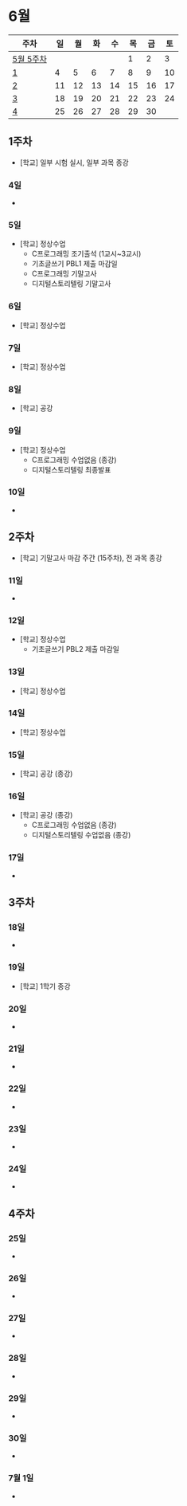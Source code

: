 # 6월

| 주차 | 일 | 월 | 화 | 수 | 목 | 금 | 토 |
| --- | --- | --- | --- | --- | --- | --- | --- |
| [5월 5주차](../May/index.md#5주차) | | | | | 1 | 2 | 3 |
| [1](#1주차) | 4 | 5 | 6 | 7 | 8 | 9 | 10 |
| [2](#2주차) | 11 | 12 | 13 | 14 | 15 | 16 | 17 |
| [3](#3주차) | 18 | 19 | 20 | 21 | 22 | 23 | 24 |
| [4](#4주차) | 25 | 26 | 27 | 28 | 29 | 30 | |

## 1주차
- \[학교\] 일부 시험 실시, 일부 과목 종강

### 4일
-

### 5일
- \[학교\] 정상수업
  * C프로그래밍 조기출석 (1교시~3교시)
  * 기초글쓰기 PBL1 제출 마감일
  * C프로그래밍 기말고사
  * 디지털스토리텔링 기말고사

### 6일
- \[학교\] 정상수업

### 7일
- \[학교\] 정상수업

### 8일
- \[학교\] 공강

### 9일
- \[학교\] 정상수업
  * C프로그래밍 수업없음 (종강)
  * 디지털스토리텔링 최종발표

### 10일
-

## 2주차
- \[학교\] 기말고사 마감 주간 (15주차), 전 과목 종강

### 11일
-

### 12일
- \[학교\] 정상수업
  * 기초글쓰기 PBL2 제출 마감일

### 13일
- \[학교\] 정상수업

### 14일
- \[학교\] 정상수업

### 15일
- \[학교\] 공강 (종강)

### 16일
- \[학교\] 공강 (종강)
  * C프로그래밍 수업없음 (종강)
  * 디지털스토리텔링 수업없음 (종강)

### 17일
-

## 3주차

### 18일
-

### 19일
- \[학교\] 1학기 종강

### 20일
-

### 21일
-

### 22일
-

### 23일
-

### 24일
-

## 4주차

### 25일
-

### 26일
-

### 27일
-

### 28일
-

### 29일
-

### 30일
-

### 7월 1일
-
